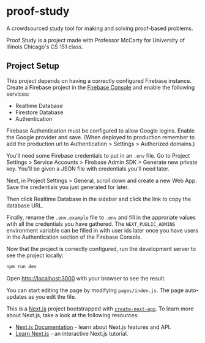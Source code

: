 # proof-study

A crowdsourced study tool for making and solving proof-based problems.

Proof Study is a project made with Professor McCarty for University of Illinois Chicago's CS 151 class.

## Project Setup

This project depends on having a correctly configured Firebase instance.
Create a Firebase project in the [Firebase Console](https://console.firebase.google.com/) and enable the following services:

- Realtime Database
- Firestore Database
- Authentication

Firebase Authentication must be configured to allow Google logins. Enable the Google provider and save. (When deployed to production remember to add the production url to Authentication > Settings > Authorized domains.)

You'll need some Firebase credentials to put in an `.env` file. Go to Project Settings > Service Accounts > Firebase Admin SDK > Generate new private key. You'll be given a JSON file with credentials you'll need later.

Next, in Project Settings > General, scroll down and create a new Web App. Save the credentials you just generated for later.

Then click Realtime Database in the sidebar and click the link to copy the database URL.

Finally, rename the `.env.example` file to `.env` and fill in the approriate values wtih all the credentials you have gathered. The `NEXT_PUBLIC_ADMINS` environment variable can be filled in with user ids later once you have users in the Authentication section of the Firebase Console.

Now that the project is correctly configured, run the development server to see the project locally:

```bash
npm run dev
```

Open [http://localhost:3000](http://localhost:3000) with your browser to see the result.

You can start editing the page by modifying `pages/index.js`. The page auto-updates as you edit the file.

This is a [Next.js](https://nextjs.org/) project bootstrapped with [`create-next-app`](https://github.com/vercel/next.js/tree/canary/packages/create-next-app). To learn more about Next.js, take a look at the following resources:

- [Next.js Documentation](https://nextjs.org/docs) - learn about Next.js features and API.
- [Learn Next.js](https://nextjs.org/learn) - an interactive Next.js tutorial.
